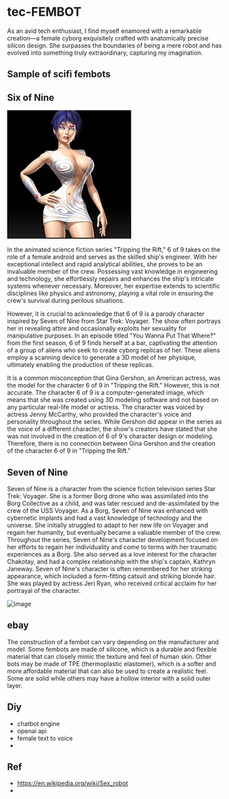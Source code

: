 # tec-FEMBOT
As an avid tech enthusiast, I find myself enamored with a remarkable creation—a female cyborg exquisitely crafted with anatomically precise silicon design. She surpasses the boundaries of being a mere robot and has evolved into something truly extraordinary, capturing my imagination.
 
## Sample of scifi fembots
## Six of Nine
![](https://github.com/SteveJustin1963/tec-FEMBOT/blob/master/pics/pic1.jpg)

In the animated science fiction series "Tripping the Rift," 6 of 9 takes on the role of a female android and serves as the skilled ship's engineer. With her exceptional intellect and rapid analytical abilities, she proves to be an invaluable member of the crew. Possessing vast knowledge in engineering and technology, she effortlessly repairs and enhances the ship's intricate systems whenever necessary. Moreover, her expertise extends to scientific disciplines like physics and astronomy, playing a vital role in ensuring the crew's survival during perilous situations.

However, it is crucial to acknowledge that 6 of 9 is a parody character inspired by Seven of Nine from Star Trek: Voyager. The show often portrays her in revealing attire and occasionally exploits her sexuality for manipulative purposes. In an episode titled "You Wanna Put That Where?" from the first season, 6 of 9 finds herself at a bar, captivating the attention of a group of aliens who seek to create cyborg replicas of her. These aliens employ a scanning device to generate a 3D model of her physique, ultimately enabling the production of these replicas.

It is a common misconception that Gina Gershon, an American actress, was the model for the character 6 of 9 in "Tripping the Rift." However, this is not accurate. The character 6 of 9 is a computer-generated image, which means that she was created using 3D modeling software and not based on any particular real-life model or actress. The character was voiced by actress Jenny McCarthy, who provided the character's voice and personality throughout the series.
While Gershon did appear in the series as the voice of a different character, the show's creators have stated that she was not involved in the creation of 6 of 9's character design or modeling. Therefore, there is no connection between Gina Gershon and the creation of the character 6 of 9 in "Tripping the Rift."

## Seven of Nine 
Seven of Nine is a character from the science fiction television series Star Trek: Voyager. She is a former Borg drone who was assimilated into the Borg Collective as a child, and was later rescued and de-assimilated by the crew of the USS Voyager. As a Borg, Seven of Nine was enhanced with cybernetic implants and had a vast knowledge of technology and the universe. She initially struggled to adapt to her new life on Voyager and regain her humanity, but eventually became a valuable member of the crew. Throughout the series, Seven of Nine's character development focused on her efforts to regain her individuality and come to terms with her traumatic experiences as a Borg. She also served as a love interest for the character Chakotay, and had a complex relationship with the ship's captain, Kathryn Janeway. Seven of Nine's character is often remembered for her striking appearance, which included a form-fitting catsuit and striking blonde hair. She was played by actress Jeri Ryan, who received critical acclaim for her portrayal of the character.

![image](https://user-images.githubusercontent.com/58069246/220515207-708ac382-f796-4c6e-8830-a13f9be4e8a2.png)

## ebay
The construction of a fembot can vary depending on the manufacturer and model. Some fembots are made of silicone, which is a durable and flexible material that can closely mimic the texture and feel of human skin. Other bots may be made of TPE (thermoplastic elastomer), which is a softer and more affordable material that can also be used to create a realistic feel. Some are solid while others may have a hollow interior with a solid outer layer. 

## Diy
- chatbot engine
- openai api
- female text to voice
-  


## Ref 
- https://en.wikipedia.org/wiki/Sex_robot
- 
